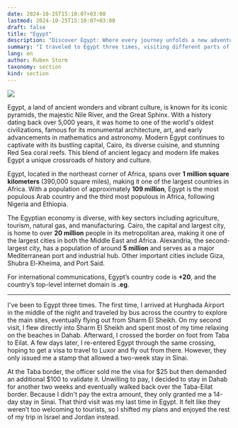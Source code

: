 ```yaml
---
date: 2024-10-25T15:10:07+03:00
lastmod: 2024-10-25T15:10:07+03:00
draft: false
title: "Egypt"
description: "Discover Egypt: Where every journey unfolds a new adventure."
summary: "I traveled to Egypt three times, visiting different parts of the country, from coastal areas to historical sites. During my visits, I faced some travel restrictions that influenced my plans, leading me to spend more time exploring nearby regions instead."
lang: en
author: Ruben Storm
taxonomy: section
kind: section
---
```

![][HeaderImage]

Egypt, a land of ancient wonders and vibrant culture, is known for its iconic pyramids, the majestic Nile River, and the Great Sphinx. With a history dating back over 5,000 years, it was home to one of the world's oldest civilizations, famous for its monumental architecture, art, and early advancements in mathematics and astronomy. Modern Egypt continues to captivate with its bustling capital, Cairo, its diverse cuisine, and stunning Red Sea coral reefs. This blend of ancient legacy and modern life makes Egypt a unique crossroads of history and culture.

Egypt, located in the northeast corner of Africa, spans over **1 million square kilometers** (390,000 square miles), making it one of the largest countries in Africa. With a population of approximately **109 million**, Egypt is the most populous Arab country and the third most populous in Africa, following Nigeria and Ethiopia.

The Egyptian economy is diverse, with key sectors including agriculture, tourism, natural gas, and manufacturing. Cairo, the capital and largest city, is home to over **20 million** people in its metropolitan area, making it one of the largest cities in both the Middle East and Africa. Alexandria, the second-largest city, has a population of around **5 million** and serves as a major Mediterranean port and industrial hub. Other important cities include Giza, Shubra El-Kheima, and Port Said.

For international communications, Egypt’s country code is **+20**, and the country’s top-level internet domain is **.eg**.

---

I've been to Egypt three times. The first time, I arrived at Hurghada Airport in the middle of the night and traveled by bus across the country to explore the main sites, eventually flying out from Sharm El Sheikh. On my second visit, I flew directly into Sharm El Sheikh and spent most of my time relaxing on the beaches in Dahab. Afterward, I crossed the border on foot from Taba to Eilat. A few days later, I re-entered Egypt through the same crossing, hoping to get a visa to travel to Luxor and fly out from there. However, they only issued me a stamp that allowed a two-week stay in Sinai.

At the Taba border, the officer sold me the visa for $25 but then demanded an additional $100 to validate it. Unwilling to pay, I decided to stay in Dahab for another two weeks and eventually walked back over the Taba-Eilat border. Because I didn't pay the extra amount, they only granted me a 14-day stay in Sinai. That third visit was my last time in Egypt. It felt like they weren’t too welcoming to tourists, so I shifted my plans and enjoyed the rest of my trip in Israel and Jordan instead.

[HeaderImage]: /images/himg/header-egypt.webp